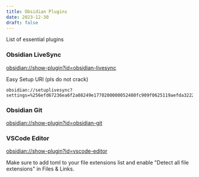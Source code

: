```yaml
---
title: Obsidian Plugins
date: 2023-12-30
draft: false
---
```


List of essential plugins

### Obsidian LiveSync
[obsidian://show-plugin?id=obsidian-livesync]()

Easy Setup URI (pls do not crack)
```
obsidian://setuplivesync?settings=%256efd67236ea6f2a08249e1770200000052480fc909f0625119aefda3222235f7QwuB7vHb7%2FsVNrCTBbzw8rXiKuoRL8FKDWj3xR5ptT8rn7RjFx%2FQjO8BQIjTVrvj4b8S01VGSKturdlqLXmyvxeQXePH5AFje%2BG6Nx4l7%2BNJ1RNg1x1TTDgVZjULPZuGvzJhBE6y0YS4IhNtfDR031IIMLaVgrv9BQwjIJjDe2PpacvP%2BFZ1zxeB5a7XGpG5Srrvs7jrz7ath9oDI9ErXfTHrbEJl2pj3gUmpHV8lhQMBCa9BEJemzlDkcgcZg2H5nxL6maikB0x6%2B0eSvOlmBfOG7GG19nfZo0isZ%2FvZaORTscLzDZzEY1lBhPBWpCY27BsZsM3Mwe04xSKOhrr01TcC1AwpbM0EcPWcroeWJuvPpVBbWi5%2BWi3k6fg5FAETmd41PZotEa4nwiPHZ4apmM%2BMtNpkQ3JSe6Z88lq66WTHrCjK1CYA2T4MhOPY80runU4DCNzBZ5dB5LVMcNXLQJrLpdo5q3MzfsxSwpusJPJQFzu%2FQ03br5osJUYV1nW%2BDqvovoSapB00dIh3Xq%2B9VGvDW%2BTzl%2FexDSXz0V3ddNfzUjcDWXycbDwOwKbV3r0bihvE4sdNTteEzqrIprpUnFK38YIIQREAyC9MIEYVzhm2MyV2AE%2BfybXIldKWBU%3D
```

### Obsidian Git
[obsidian://show-plugin?id=obsidian-git]()

### VSCode Editor
[obsidian://show-plugin?id=vscode-editor]()

Make sure to add toml to your file extensions list and enable "Detect all file extensions" in Files & Links.